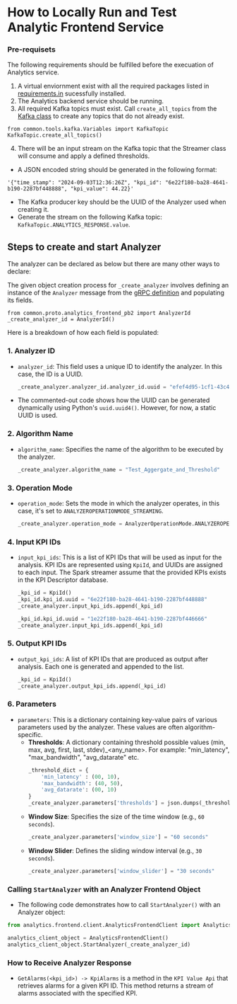 # How to Locally Run and Test Analytic Frontend Service

### Pre-requisets 
The following requirements should be fulfilled before the execuation of Analytics service.

1. A virtual enviornment exist with all the required packages listed in [requirements.in](https://labs.etsi.org/rep/tfs/controller/-/blob/develop/src/analytics/frontend/requirements.in) sucessfully  installed.
2. The Analytics backend service should be running.
3. All required Kafka topics must exist. Call `create_all_topics` from the [Kafka class](https://labs.etsi.org/rep/tfs/controller/-/blob/develop/src/common/tools/kafka/Variables.py) to create any topics that do not already exist.
```
from common.tools.kafka.Variables import KafkaTopic
KafkaTopic.create_all_topics()
```

4. There will be an input stream on the Kafka topic that the Streamer class will consume and apply a defined thresholds.
- A JSON encoded string should be generated in the following format:
```
'{"time_stamp": "2024-09-03T12:36:26Z", "kpi_id": "6e22f180-ba28-4641-b190-2287bf448888", "kpi_value": 44.22}'
```
- The Kafka producer key should be the UUID of the Analyzer used when creating it.
- Generate the stream on the following Kafka topic: `KafkaTopic.ANALYTICS_RESPONSE.value`.

## Steps to create and start Analyzer
The analyzer can be declared as below but there are many other ways to declare:

The given object creation process for `_create_analyzer` involves defining an instance of the `Analyzer` message from the [gRPC definition](https://labs.etsi.org/rep/tfs/controller/-/blob/develop/proto/analytics_frontend.proto) and populating its fields.

```
from common.proto.analytics_frontend_pb2 import AnalyzerId
_create_analyzer_id = AnalyzerId()
```

Here is a breakdown of how each field is populated:

### 1. **Analyzer ID**
   - `analyzer_id`: This field uses a unique ID to identify the analyzer. In this case, the ID is a UUID.
     ```python
     _create_analyzer.analyzer_id.analyzer_id.uuid = "efef4d95-1cf1-43c4-9742-95c283ddd7a6"
     ```
   - The commented-out code shows how the UUID can be generated dynamically using Python's `uuid.uuid4()`. However, for now, a static UUID is used.

### 2. **Algorithm Name**
   - `algorithm_name`: Specifies the name of the algorithm to be executed by the analyzer.
     ```python
     _create_analyzer.algorithm_name = "Test_Aggergate_and_Threshold"
     ```

### 3. **Operation Mode**
   - `operation_mode`: Sets the mode in which the analyzer operates, in this case, it's set to `ANALYZEROPERATIONMODE_STREAMING`.
     ```python
     _create_analyzer.operation_mode = AnalyzerOperationMode.ANALYZEROPERATIONMODE_STREAMING
     ```

### 4. **Input KPI IDs**
   - `input_kpi_ids`: This is a list of KPI IDs that will be used as input for the analysis. KPI IDs are represented using `KpiId`, and UUIDs are assigned to each input. The Spark streamer assume that the provided KPIs exists in the KPI Descriptor database.
     ```python
     _kpi_id = KpiId()
     _kpi_id.kpi_id.uuid = "6e22f180-ba28-4641-b190-2287bf448888"
     _create_analyzer.input_kpi_ids.append(_kpi_id)
     
     _kpi_id.kpi_id.uuid = "1e22f180-ba28-4641-b190-2287bf446666"
     _create_analyzer.input_kpi_ids.append(_kpi_id)
     ```

### 5. **Output KPI IDs**
   - `output_kpi_ids`: A list of KPI IDs that are produced as output after analysis. Each one is generated and appended to the list.
     ```python
     _kpi_id = KpiId()
     _create_analyzer.output_kpi_ids.append(_kpi_id)
     ```

### 6. **Parameters**
   - `parameters`: This is a dictionary containing key-value pairs of various parameters used by the analyzer. These values are often algorithm-specific.
     - **Thresholds**: A dictionary containing threshold possible values (min, max, avg, first, last, stdev)_<any_name>. For example: "min_latency", "max_bandwidth", "avg_datarate" etc. 
       ```python
       _threshold_dict = {
           'min_latency' : (00, 10), 
           'max_bandwidth': (40, 50), 
           'avg_datarate': (00, 10)
       }
       _create_analyzer.parameters['thresholds'] = json.dumps(_threshold_dict)
       ```
     - **Window Size**: Specifies the size of the time window (e.g., `60 seconds`).
       ```python
       _create_analyzer.parameters['window_size'] = "60 seconds"
       ```
     - **Window Slider**: Defines the sliding window interval (e.g., `30 seconds`).
       ```python
       _create_analyzer.parameters['window_slider'] = "30 seconds"
       ```

###  **Calling `StartAnalyzer` with an Analyzer Frontend Object**
   - The following code demonstrates how to call `StartAnalyzer()` with an Analyzer object:
```python
from analytics.frontend.client.AnalyticsFrontendClient import AnalyticsFrontendClient

analytics_client_object = AnalyticsFrontendClient()
analytics_client_object.StartAnalyzer(_create_analyzer_id)
```

### **How to Receive Analyzer Response**
   - `GetAlarms(<kpi_id>) -> KpiAlarms` is a method in the `KPI Value Api` that retrieves alarms for a given KPI ID. This method returns a stream of alarms associated with the specified KPI.
